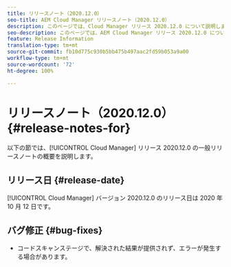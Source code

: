 ```yaml
---
title: リリースノート（2020.12.0）
seo-title: AEM Cloud Manager リリースノート（2020.12.0）
description: このページでは、Cloud Manager リリース 2020.12.0 について説明します。
seo-description: このページでは、AEM Cloud Manager リリース 2020.12.0 について説明します。
feature: Release Information
translation-type: tm+mt
source-git-commit: fb10d775c930b5bb475b497aac2fd59b053a9a00
workflow-type: tm+mt
source-wordcount: '72'
ht-degree: 100%

---
```


# リリースノート（2020.12.0）{#release-notes-for}

以下の節では、[!UICONTROL Cloud Manager] リリース 2020.12.0 の一般リリースノートの概要を説明します。

## リリース日 {#release-date}

[!UICONTROL Cloud Manager] バージョン 2020.12.0 のリリース日は 2020 年 10 月 12 日です。

## バグ修正 {#bug-fixes}

* コードスキャンステージで、解決された結果が提供されず、エラーが発生する場合があります。
